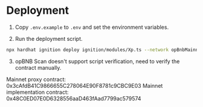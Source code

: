 # Deployment

1. Copy `.env.example` to `.env` and set the environment variables.

2. Run the deployment script.
```bash
npx hardhat ignition deploy ignition/modules/Xp.ts --network opBnbMainnet
```

3. opBNB Scan doesn't support script verification, need to verify the contract manually.

Mainnet proxy contract: 0x3cAfdB41C9866655C278064E90F8781c9CBC9E03
Mainnet implementation contract: 0x48C0ED07E0D6328556aaD463fAad7799ac579574